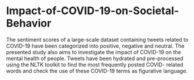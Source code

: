 # Impact-of-COVID-19-on-Societal-Behavior
The sentiment scores of a large-scale dataset containing tweets related to COVID-19 have been categorized into positive, negative and neutral. The presented study also aims to investigate the impact of COVID-19 on the mental health of people. Tweets have been hydrated and pre-processed using the NLTK toolkit to find the most frequently posted COVID- related words and check the use of these COVID-19 terms as figurative language. 
